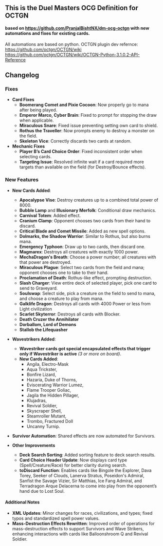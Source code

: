 ## This is the Duel Masters OCG Definition for OCTGN 
#### based on https://github.com/PranjalBishtNX/dm-ocg-octgn with new automations and fixes for existing cards.


All automations are based on python. OCTGN plugin dev refernce: https://github.com/octgn/OCTGN/wiki https://github.com/octgn/OCTGN/wiki/OCTGN-Python-3.1.0.2-API-Reference

## Changelog

### Fixes
- **Card Fixes**
  - **Boomerang Comet and Pixie Cocoon**: Now properly go to mana after being played.
  - **Emperor Marco, Cyber Brain**: Fixed to prompt for stopping the draw when applicable.
  - **Miraculous Snare**: Fixed issue preventing setting own card to shield.
  - **Rothus the Traveller**: Now prompts enemy to destroy a monster on the field.
  - **Skeleton Vice**: Correctly discards two cards at random.
- **Mechanic Fixes**
  - **Player B’s Card Choice Order**: Fixed inconsistent order when selecting cards.
  - **Targeting Issue**: Resolved infinite wait if a card required more targets than available on the field (for Destroy/Bounce effects).

### New Features
- **New Cards Added**:
  - **Apocalypse Vise**: Destroy creatures up to a combined total power of 8000.
  - **Bubble Lamp** and **Illusionary Merfolk**: Conditional draw mechanics.
  - **Carnival Totem**: Added effect.
  - **Cranium Clamp**: Opponent chooses two cards from their hand to discard.
  - **Critical Blade and Comet Missile**: Added as new spell options.
  - **Dolmarks, the Shadow Warrior**: Similar to Rothus, but also burns mana.
  - **Emergency Typhoon**: Draw up to two cards, then discard one.
  - **Magmarex**: Destroys all creatures with exactly 1000 power.
  - **MechaDragon's Breath**: Choose a power number; all creatures with that power are destroyed.
  - **Miraculous Plague**: Select two cards from the field and mana; opponent chooses one to take to their hand.
  - **Proclamation of Death**: Rothus-like effect, prompting destruction.
  - **Slash Charger**: View entire deck of selected player, pick one card to send to Graveyard.
  - **Soulswap**: Select side, pick a creature on the field to send to mana, and choose a creature to play from mana.
  - **Galklife Dragon**: Destroys all cards with 4000 Power or less from Light civilization
  - **Scarlet Skyterror**: Destroys all cards with Blocker.
  - **Death Cruzer the Annihilator**
  - **Dorballom, Lord of Demons**
  - **Stallob the Lifequasher**

- **Wavestrikers Added**:
  - **Wavestriker cards got special encapsulated effects that trigger only if Wavestriker is active** *(3 or more on board)*.
  - **New Cards Added**:
    - Angila, Electro-Mask
    - Aqua Trickster,
    - Bonfire Lizard,
    - Hazaria, Duke of Thorns,
    - Eviscerating Warrior Lumez,
    - Flame Trooper Goliac,
    - Jagila the Hidden Pillager,
    - Klujadras,
    - Revival Soldier,
    - Skyscraper Shell,
    - Steamroller Mutant,
    - Trombo, Fractured Doll
    - Uncanny Turnip.
- **Survivor Automation**: Shared effects are now automated for Survivors.
- **Other Improvements**
  - **Deck Search Sorting**: Added sorting feature to deck search results.
  - **Card Choice Header Update**: Now displays card type (Spell/Creature/Race) for better clarity during search.
  - **toDiscard Function**: Enables cards like Bingole the Explorer, Dava Torey, Seeker of Clouds, Lanerva Stratus, Poseidon's Admiral, Sanfist the Savage Vizier, Sir Matthias, Ice Fang Admiral, and Terradragon Arque Delacerna to come into play from the opponent’s hand due to Lost Soul.

#### Additional Notes
- **XML Updates**: Minor changes for races, civilizations, and types; fixed typos and standardized spell power values.
- **Mass-Destruction Effects Rewritten**: Improved order of operations for mass-destruction effects to support Survivors and Wave Strikers, enhancing interactions with cards like Balloonshroom Q and Revival Soldier.
